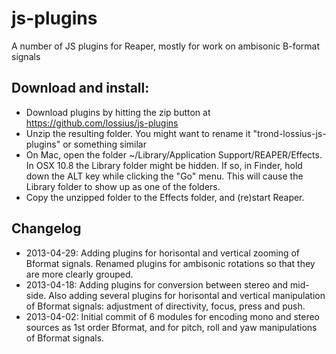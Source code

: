 js-plugins
==========

A number of JS plugins for Reaper, mostly for work on ambisonic B-format signals

Download and install:
---------------------

* Download plugins by hitting the zip button at https://github.com/lossius/js-plugins
* Unzip the resulting folder. You might want to rename it "trond-lossius-js-plugins" or something similar
* On Mac, open the folder ~/Library/Application Support/REAPER/Effects. In OSX 10.8 the Library folder might be hidden. If so, in Finder, hold down the ALT key while clicking the "Go" menu. This will cause the Library folder to show up as one of the folders.
* Copy the unzipped folder to the Effects folder, and (re)start Reaper.

Changelog
---------

* 2013-04-29: Adding plugins for horisontal and vertical zooming of Bformat signals. Renamed plugins for ambisonic rotations so that they are more clearly grouped.
* 2013-04-18: Adding plugins for conversion between stereo and mid-side. Also adding several plugins for horisontal and vertical manipulation of Bformat signals: adjustment of directivity, focus, press and push.
* 2013-04-02: Initial commit of 6 modules for encoding mono and stereo sources as 1st order Bformat, and for pitch, roll and yaw manipulations of Bformat signals.



